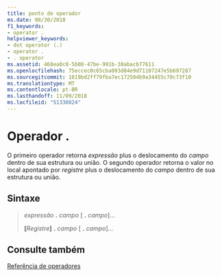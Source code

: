 ```yaml
---
title: ponto de operador
ms.date: 08/30/2018
f1_keywords:
- operator .
helpviewer_keywords:
- dot operator (.)
- operator .
- . operator
ms.assetid: 468ea0c8-5b08-47be-991b-38abacb77611
ms.openlocfilehash: 75eccec0c65cba093d84e9d71107247e5b697287
ms.sourcegitcommit: 1819bd2ff79fba7ec172504b9a34455c70c73f10
ms.translationtype: MT
ms.contentlocale: pt-BR
ms.lasthandoff: 11/09/2018
ms.locfileid: "51330824"
---
```

# <a name="operator-"></a>Operador .

O primeiro operador retorna *expressão* plus o deslocamento do *campo* dentro de sua estrutura ou união. O segundo operador retorna o valor no local apontado por *registre* plus o deslocamento do *campo* dentro de sua estrutura ou união.

## <a name="syntax"></a>Sintaxe

> *expressão* __.__ *campo* \[ __.__ *campo*]...
>
> __\[__*Registre*__]__ __.__ *campo* \[ __.__ *campo*]...

## <a name="see-also"></a>Consulte também

[Referência de operadores](../../assembler/masm/operators-reference.md)<br/>